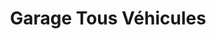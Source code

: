---
title: "Garage Tous Véhicules"
url: /saint-amand-sur-sevre/garage-tous-vehicules/
shop: Autowerkstatt
---